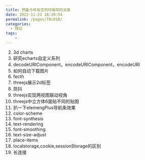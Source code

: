 ```yaml
---
title: 预备今年有空的时候写的文章
date: 2022-11-21 16:20:54
permalink: /pages/f8c018/
categories:
  - 随记
tags:
    -
---
```

2. 3d charts
3. 研究echarts自定义系列
4. decodeURIComponent，encodeURIComponent，encodeURI
5. 如何自动下载图片
6. fecth
7. threejs展示2d标签
8. 防抖
9. threejs实现两视图联动视角
10. threejs中立方体6面贴不同的贴图
11. 扒一下elemengPlus导航条效果
12. color-scheme
12. font-synthesis
13. text-rendering
14. font-smoothing
15. text-size-adjust
16. place-items
17. localstorage,cookie,sessionStorage的区别
18. 长连接
